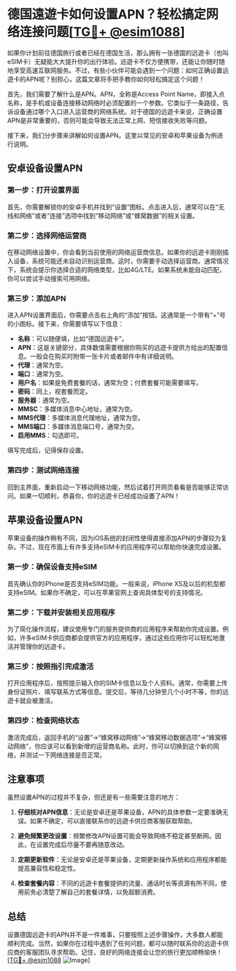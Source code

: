 # 德国遠遊卡如何设置APN？轻松搞定网络连接问题[[TG💪+ @esim1088](https://t.me/s/esim1088)]

如果你计划前往德国旅行或者已经在德国生活，那么拥有一张德国的远遊卡（也叫eSIM卡）无疑能大大提升你的出行体验。远遊卡不仅方便携带，还能让你随时随地享受高速互联网服务。不过，有些小伙伴可能会遇到一个问题：如何正确设置远遊卡的APN呢？别担心，这篇文章将手把手教你如何轻松搞定这个问题！

首先，我们需要了解什么是APN。APN，全称是Access Point Name，即接入点名称，是手机或设备连接移动网络时必须配置的一个参数。它类似于一条路径，告诉设备通过哪个入口进入运营商的网络系统。对于德国的远遊卡来说，正确设置APN是非常重要的，否则可能会导致无法正常上网、短信接收失败等问题。

接下来，我们分步骤来讲解如何设置APN。这里以常见的安卓和苹果设备为例进行说明。

## 安卓设备设置APN

### 第一步：打开设置界面
首先，你需要解锁你的安卓手机并找到“设置”图标。点击进入后，通常可以在“无线和网络”或者“连接”选项中找到“移动网络”或“蜂窝数据”的相关设置。

### 第二步：选择网络运营商
在移动网络设置中，你会看到当前使用的网络运营商信息。如果你的远遊卡刚刚插入设备，系统可能还未自动识别运营商。这时，你需要手动选择运营商。通常情况下，系统会提示你选择合适的网络类型，比如4G/LTE。如果系统未能自动匹配，你可以尝试手动搜索可用网络。

### 第三步：添加APN
进入APN设置界面后，你需要点击右上角的“添加”按钮。这通常是一个带有“+”号的小图标。接下来，你需要填写以下信息：

- **名称**：可以随便填，比如“德国远遊卡”。
- **APN**：这是关键部分，具体数值需要根据你购买的远遊卡提供方给出的配置信息。一般会在购买时附带一张卡片或者邮件中有详细说明。
- **代理**：通常为空。
- **端口**：通常为空。
- **用户名**：如果是免费套餐的话，通常为空；付费套餐可能需要填写。
- **密码**：同上，视套餐而定。
- **服务器**：通常为空。
- **MMSC**：多媒体消息中心地址，通常为空。
- **MMS代理**：多媒体消息代理地址，通常为空。
- **MMS端口**：多媒体消息端口号，通常为空。
- **启用MMS**：勾选即可。

填写完成后，记得保存设置。

### 第四步：测试网络连接
回到主界面，重新启动一下移动网络功能，然后试着打开网页看看是否能够正常访问。如果一切顺利，恭喜你，你的远遊卡已经成功设置了APN！

## 苹果设备设置APN

苹果设备的操作稍有不同，因为iOS系统的封闭性使得直接添加APN的步骤较为复杂。不过，现在市面上有许多支持eSIM卡的应用程序可以帮助你快速完成设置。

### 第一步：确保设备支持eSIM
首先确认你的iPhone是否支持eSIM功能。一般来说，iPhone XS及以后的机型都支持eSIM。如果你不确定，可以在苹果官网上查询具体型号的支持情况。

### 第二步：下载并安装相关应用程序
为了简化操作流程，建议使用专门的服务提供商的应用程序来帮助你完成设置。例如，许多eSIM卡供应商都会提供官方的应用程序，通过这些应用你可以轻松地激活并管理你的远遊卡。

### 第三步：按照指引完成激活
打开应用程序后，按照提示输入你的SIM卡信息以及个人资料。通常，你需要上传身份证照片、填写联系方式等信息。提交后，等待几分钟至几个小时不等，你的远遊卡就会被激活。

### 第四步：检查网络状态
激活完成后，返回手机的“设置”->“蜂窝移动网络”->“蜂窝移动数据选项”->“蜂窝移动网络”，你应该可以看到新增的运营商名称。此时，你可以切换到这个新的网络，并测试一下网络连接是否正常。

## 注意事项

虽然设置APN的过程并不复杂，但还是有一些需要注意的地方：

1. **仔细核对APN信息**：无论是安卓还是苹果设备，APN的具体参数一定要准确无误。如果不确定，可以直接联系你的远遊卡供应商客服获取帮助。
   
2. **避免频繁更改设置**：频繁修改APN设置可能会导致网络不稳定甚至断网。因此，在设置完成后尽量不要再随意改动。

3. **定期更新软件**：无论是安卓还是苹果设备，定期更新操作系统和应用程序都能提高兼容性和稳定性。

4. **检查套餐内容**：不同的远遊卡套餐提供的流量、通话时长等资源有所不同，使用前务必清楚了解自己的套餐详情，以免超额消费。

## 总结

设置德国远遊卡的APN并不是一件难事，只要按照上述步骤操作，大多数人都能顺利完成。当然，如果你在过程中遇到了任何问题，都可以随时联系你的远遊卡供应商的客服团队寻求帮助。记住，良好的网络连接会让您的旅行更加顺畅愉快！[[TG💪+ @esim1088](https://t.me/s/esim1088) ![Image](https://i.postimg.cc/4NQfJmqS/Snipaste-2025-05-13-00-14-12.png)]